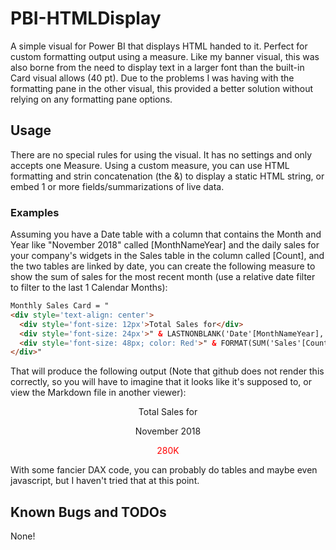# PBI-HTMLDisplay
A simple visual for Power BI that displays HTML handed to it. Perfect for custom formatting output using a measure. Like my banner visual, this was also borne from the need to display text in a larger font than the built-in Card visual allows (40 pt). Due to the problems I was having with the formatting pane in the other visual, this provided a better solution without relying on any formatting pane options.

## Usage
There are no special rules for using the visual. It has no settings and only accepts one Measure. Using a custom measure, you can use HTML formatting and strin concatenation (the &) to display a static HTML string, or embed 1 or more fields/summarizations of live data.

### Examples
Assuming you have a Date table with a column that contains the Month and Year like "November 2018" called [MonthNameYear] and the daily sales for your company's widgets in the Sales table in the column called [Count], and the two tables are linked by date, you can create the following measure to show the sum of sales for the most recent month (use a relative date filter to filter to the last 1 Calendar Months):

```HTML
Monthly Sales Card = "
<div style='text-align: center'>
  <div style='font-size: 12px'>Total Sales for</div>
  <div style='font-size: 24px'>" & LASTNONBLANK('Date'[MonthNameYear], 'Date'[MonthNameYear]) & "</div>
  <div style='font-size: 48px; color: Red'>" & FORMAT(SUM('Sales'[Count]), "#,0,") & "K</div>
</div>" 
```

That will produce the following output (Note that github does not render this correctly, so you will have to imagine that it looks like it's supposed to, or view the Markdown file in another viewer):
<div style="text-align: center">
<p style="size: 12px">Total Sales for</p>
<p style="size: 24px">November 2018</p>
<p style="size: 48px; color: red">280K</p>
</div>

With some fancier DAX code, you can probably do tables and maybe even javascript, but I haven't tried that at this point.

## Known Bugs and TODOs
None!
